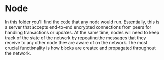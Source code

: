 # Node

In this folder you'll find the code that any node would run. Essentially, this is a server that accepts end-to-end encrypted connections from peers for handling transactions or updates. At the same time, nodes will need to keep track of the state of the network by repeating the messages that they receive to any other node they are aware of on the network. The most crucial functionality is how blocks are created and propagated throughout the network.
